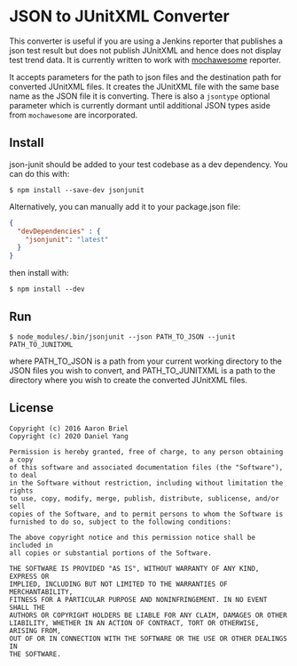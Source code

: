 JSON to JUnitXML Converter
======================

This converter is useful if you are using a Jenkins reporter that publishes a json test result but does not publish JUnitXML and hence does not display test trend data. It is currently written to work with [mochawesome](https://www.npmjs.com/package/mochawesome) reporter.

It accepts parameters for the path to json files and the destination path for converted JUnitXML files. It creates the JUnitXML file with the same base name as the JSON file it is converting.  There is also a `jsontype` optional parameter which is currently dormant until additional JSON types aside from `mochawesome` are incorporated.

## Install

json-junit should be added to your test codebase as a dev dependency.  You can do this with:

``` shell
$ npm install --save-dev jsonjunit
```

Alternatively, you can manually add it to your package.json file:

``` json
{
  "devDependencies" : {
    "jsonjunit": "latest"
  }
}
```

then install with:

``` shell
$ npm install --dev
```

## Run

``` shell
$ node_modules/.bin/jsonjunit --json PATH_TO_JSON --junit PATH_TO_JUNITXML
```

where PATH_TO_JSON is a path from your current working directory to the JSON files you wish to convert, and PATH_TO_JUNITXML is a path to the directory where you wish to create the converted JUnitXML files.


License
-------

```
Copyright (c) 2016 Aaron Briel
Copyright (c) 2020 Daniel Yang

Permission is hereby granted, free of charge, to any person obtaining a copy
of this software and associated documentation files (the "Software"), to deal
in the Software without restriction, including without limitation the rights
to use, copy, modify, merge, publish, distribute, sublicense, and/or sell
copies of the Software, and to permit persons to whom the Software is
furnished to do so, subject to the following conditions:

The above copyright notice and this permission notice shall be included in
all copies or substantial portions of the Software.

THE SOFTWARE IS PROVIDED "AS IS", WITHOUT WARRANTY OF ANY KIND, EXPRESS OR
IMPLIED, INCLUDING BUT NOT LIMITED TO THE WARRANTIES OF MERCHANTABILITY,
FITNESS FOR A PARTICULAR PURPOSE AND NONINFRINGEMENT. IN NO EVENT SHALL THE
AUTHORS OR COPYRIGHT HOLDERS BE LIABLE FOR ANY CLAIM, DAMAGES OR OTHER
LIABILITY, WHETHER IN AN ACTION OF CONTRACT, TORT OR OTHERWISE, ARISING FROM,
OUT OF OR IN CONNECTION WITH THE SOFTWARE OR THE USE OR OTHER DEALINGS IN
THE SOFTWARE.
```
